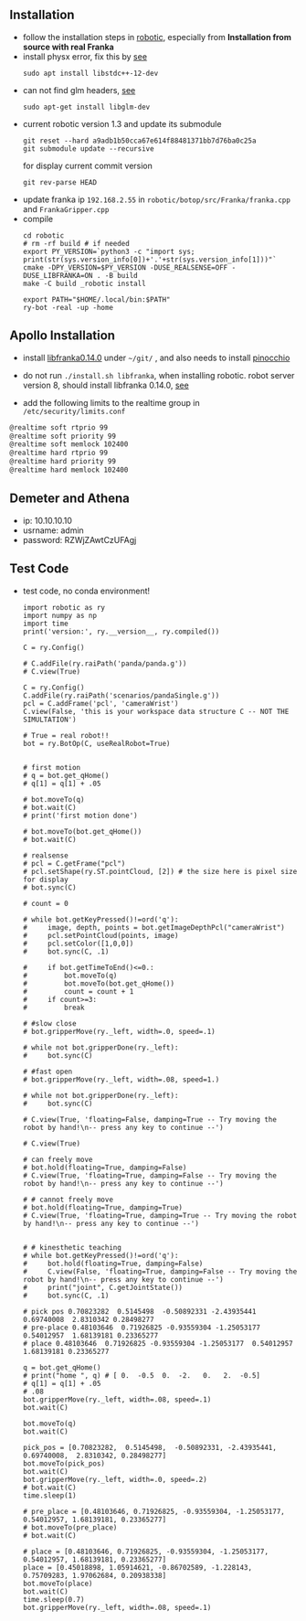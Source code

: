 ## Installation

* follow the installation steps in [robotic](https://github.com/MarcToussaint/robotic/tree/a9adb1b50cca67e614f88481371bb7d76ba0c25a), especially from **Installation from source with real Franka**
* install physx error, fix this by [see](https://stackoverflow.com/questions/26380407/cmake-clang-is-not-able-compile-a-simple-test-program-fedora-20)
  ```
  sudo apt install libstdc++-12-dev
  ```
* can not find glm headers, [see](https://stackoverflow.com/questions/28977455/why-cant-c-find-glm-headers)
  ```
  sudo apt-get install libglm-dev
  ``` 
* current robotic version 1.3 and update its submodule
  ```
  git reset --hard a9adb1b50cca67e614f88481371bb7d76ba0c25a
  git submodule update --recursive
  ```
  for display current commit version
  ```
  git rev-parse HEAD
  ```
* update franka ip `192.168.2.55` in `robotic/botop/src/Franka/franka.cpp` and `FrankaGripper.cpp`
* compile
  ```
  cd robotic
  # rm -rf build # if needed 
  export PY_VERSION=`python3 -c "import sys; print(str(sys.version_info[0])+'.'+str(sys.version_info[1]))"`
  cmake -DPY_VERSION=$PY_VERSION -DUSE_REALSENSE=OFF -DUSE_LIBFRANKA=ON . -B build
  make -C build _robotic install

  export PATH="$HOME/.local/bin:$PATH"
  ry-bot -real -up -home
  ```

## Apollo Installation 
* install [libfranka0.14.0](https://github.com/frankaemika/libfranka/blob/main/README.md) under ```~/git/``` , and also needs to install [pinocchio](https://stack-of-tasks.github.io/pinocchio/download.html)
* do not run ```./install.sh libfranka```, when installing robotic. robot server version 8, should install libfranka 0.14.0, [see](https://frankaemika.github.io/docs/compatibility.html)

* add the following limits to the realtime group in ```/etc/security/limits.conf```
```bash
@realtime soft rtprio 99
@realtime soft priority 99
@realtime soft memlock 102400
@realtime hard rtprio 99
@realtime hard priority 99
@realtime hard memlock 102400
```

## Demeter and Athena
* ip: 10.10.10.10
* usrname: admin
* password: RZWjZAwtCzUFAgj 

## Test Code

* test code, no conda environment!
  ```
  import robotic as ry
  import numpy as np
  import time
  print('version:', ry.__version__, ry.compiled())
  
  C = ry.Config()
  
  # C.addFile(ry.raiPath('panda/panda.g'))
  # C.view(True)
  
  C = ry.Config()
  C.addFile(ry.raiPath('scenarios/pandaSingle.g'))
  pcl = C.addFrame('pcl', 'cameraWrist')
  C.view(False, 'this is your workspace data structure C -- NOT THE SIMULTATION')
  
  # True = real robot!!
  bot = ry.BotOp(C, useRealRobot=True)
  
  
  # first motion
  # q = bot.get_qHome()
  # q[1] = q[1] + .05
  
  # bot.moveTo(q)
  # bot.wait(C)
  # print('first motion done')
  
  # bot.moveTo(bot.get_qHome())
  # bot.wait(C)
  
  # realsense
  # pcl = C.getFrame("pcl")
  # pcl.setShape(ry.ST.pointCloud, [2]) # the size here is pixel size for display
  # bot.sync(C)
  
  # count = 0
  
  # while bot.getKeyPressed()!=ord('q'):
  #     image, depth, points = bot.getImageDepthPcl("cameraWrist")
  #     pcl.setPointCloud(points, image)
  #     pcl.setColor([1,0,0])
  #     bot.sync(C, .1)
  
  #     if bot.getTimeToEnd()<=0.:
  #         bot.moveTo(q)
  #         bot.moveTo(bot.get_qHome())
  #         count = count + 1
  #     if count>=3:
  #         break
  
  # #slow close
  # bot.gripperMove(ry._left, width=.0, speed=.1)
  
  # while not bot.gripperDone(ry._left):
  #     bot.sync(C)
  
  # #fast open
  # bot.gripperMove(ry._left, width=.08, speed=1.)
  
  # while not bot.gripperDone(ry._left):
  #     bot.sync(C)
  
  # C.view(True, 'floating=False, damping=True -- Try moving the robot by hand!\n-- press any key to continue --')
  
  # C.view(True)
  
  # can freely move
  # bot.hold(floating=True, damping=False)
  # C.view(True, 'floating=True, damping=False -- Try moving the robot by hand!\n-- press any key to continue --')
  
  # # cannot freely move
  # bot.hold(floating=True, damping=True)
  # C.view(True, 'floating=True, damping=True -- Try moving the robot by hand!\n-- press any key to continue --')
  
  
  # # kinesthetic teaching
  # while bot.getKeyPressed()!=ord('q'):
  #     bot.hold(floating=True, damping=False)
  #     C.view(False, 'floating=True, damping=False -- Try moving the robot by hand!\n-- press any key to continue --')
  #     print("joint", C.getJointState())
  #     bot.sync(C, .1)
  
  # pick pos 0.70823282  0.5145498  -0.50892331 -2.43935441  0.69740008  2.8310342 0.28498277
  # pre-place 0.48103646  0.71926825 -0.93559304 -1.25053177  0.54012957  1.68139181 0.23365277
  # place 0.48103646  0.71926825 -0.93559304 -1.25053177  0.54012957  1.68139181 0.23365277
  
  q = bot.get_qHome()
  # print("home ", q) # [ 0.  -0.5  0.  -2.   0.   2.  -0.5]
  # q[1] = q[1] + .05
  # .08
  bot.gripperMove(ry._left, width=.08, speed=.1)
  bot.wait(C)
  
  bot.moveTo(q)
  bot.wait(C)
  
  pick_pos = [0.70823282,  0.5145498,  -0.50892331, -2.43935441,  0.69740008,  2.8310342, 0.28498277]
  bot.moveTo(pick_pos)
  bot.wait(C)
  bot.gripperMove(ry._left, width=.0, speed=.2)
  # bot.wait(C)
  time.sleep(1)
  
  # pre_place = [0.48103646, 0.71926825, -0.93559304, -1.25053177, 0.54012957, 1.68139181, 0.23365277]
  # bot.moveTo(pre_place)
  # bot.wait(C)
  
  # place = [0.48103646, 0.71926825, -0.93559304, -1.25053177, 0.54012957, 1.68139181, 0.23365277]
  place = [0.45018898, 1.05914621, -0.86702589, -1.228143, 0.75709283, 1.97062684, 0.20938338]
  bot.moveTo(place)
  bot.wait(C)
  time.sleep(0.7)
  bot.gripperMove(ry._left, width=.08, speed=.1)
  ```
